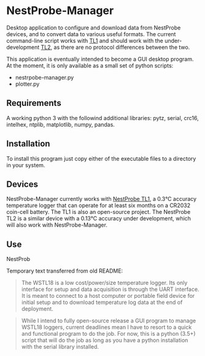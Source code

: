 # NestProbe-Manager
Desktop application to configure and download data from NestProbe devices, and
to convert data to various useful formats.
The current command-line script works with [TL1](https://github.com/NikosVallianos/NestProbe-TL1) and should work with the under-development [TL2](https://github.com/NikosVallianos/NestProbe-TL2), as there are no protocol differences between the two.

This application is eventually intended to become a GUI desktop program.
At the moment, it is only available as a small set of python scripts:

 * nestrpobe-manager.py
 * plotter.py

## Requirements
A working python 3 with the followind additional libraries: pytz, serial, crc16, intelhex, ntplib, matplotlib, numpy, pandas.

## Installation
To install this program just copy either of the executable files to a
directory in your system.

## Devices
NestProbe-Manager currently works with
[NestProbe TL1](https://github.com/NikosVallianos/NestProbe-TL1),
a 0.3℃  accuracy temperature logger that can operate for at least six months on
a CR2032 coin-cell battery. The TL1 is also an open-source project. The
NestProbe TL2 is a similar device with a 0.13℃ accuracy under development,
which will also work with NestProbe-Manager.

## Use
NestProb


Temporary text transferred from old README:
>The WSTL18 is a low cost/power/size temperature logger. Its only interface for
>setup and data acquisition is through the UART interface. It is meant to connect
>to a host computer or portable field device for initial setup and to download
>temperature log data at the end of deployment.

>While I intend to fully open-source release a GUI program to manage WSTL18
>loggers, current deadlines mean I have to resort to a quick and functional
>program to do the job. For now, this is a python (3.5+) script that will do the
>job as long as you have a python installation with the serial library installed.

